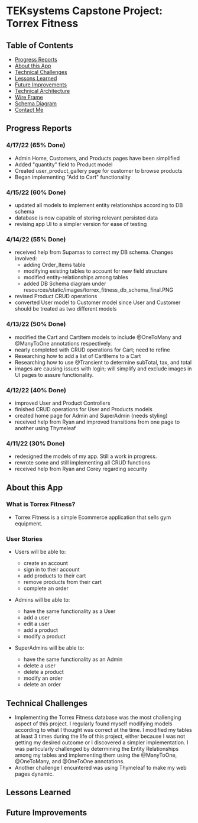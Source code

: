 # TEKsystems Capstone Project: Torrex Fitness
## Table of Contents
* [Progress Reports](#Progress-Reports)
* [About this App](#About-this-App)
* [Technical Challenges](#Technical-Challenges)
* [Lessons Learned](#Lessons-Learned)
* [Future Improvements](#Future-Improvements)
* [Technical Architecture](http://)
* [Wire Frame](http://)
* [Schema Diagram](http://)
* [Contact Me](mailto:jose.loyamarquez@outlook.com)

## Progress Reports
### 4/17/22 (65% Done)
* Admin Home, Customers, and Products pages have been simplified
* Added "quantity" field to Product model
* Created user_product_gallery page for customer to browse products
* Began implementing "Add to Cart" functionality

### 4/15/22 (60% Done)
* updated all models to implement entity relationships according to DB schema 
* database is now capable of storing relevant persisted data
* revising app UI to a simpler version for ease of testing

### 4/14/22 (55% Done)
* received help from Supamas to correct my DB schema. Changes involved:
  * adding Order_Items table
  * modifying existing tables to account for new field structure
  * modified entity-relationships among tables
  * added DB Schema diagram under resources/static/images/torrex_fitness_db_schema_final.PNG
* revised Product CRUD operations
* converted User model to Customer model since User and Customer should be treated as two different models

### 4/13/22 (50% Done)
* modified the Cart and CartItem models to include @OneToMany and @ManyToOne annotations respectively.
* nearly completed with CRUD operations for Cart; need to refine
* Researching how to add a list of CartItems to a Cart
* Researching how to use @Transient to determine subTotal, tax, and total
* images are causing issues with login; will simplify and exclude images in UI pages to assure functionality.

### 4/12/22 (40% Done)
* improved User and Product Controllers
* finished CRUD operations for User and Products models
* created home page for Admin and SuperAdmin (needs styling)
* received help from Ryan and improved transitions from one page to another using Thymeleaf

### 4/11/22 (30% Done)
* redesigned the models of my app. Still a work in progress.
* rewrote some and still implementing all CRUD functions 
* received help from Ryan and Corey regarding security

## About this App
### What is Torrex Fitness?
* Torrex Fitness is a simple Ecommerce application that sells gym equipment.

### User Stories
* Users will be able to:
  * create an account
  * sign in to their account
  * add products to their cart
  * remove products from their cart
  * complete an order
  

* Admins will be able to:
  * have the same functionality as a User
  * add a user
  * edit a user
  * add a product
  * modify a product


* SuperAdmins will be able to:
  * have the same functionality as an Admin
  * delete a user
  * delete a product
  * modify an order
  * delete an order


## Technical Challenges
* Implementing the Torrex Fitness database was the most challenging aspect of this project. I regularly found myself modifying models according to what I thought was correct at the time. I modified my tables at least 3 times during the life of this project, either because I was not getting my desired outcome or 
I discovered a simpler implementation. I was particularly challenged by determining the Entity Relationships among my tables and implementing them using the @ManyToOne, @OneToMany, and @OneToOne annotations. 
* Another challenge I encuntered was using Thymeleaf to make my web pages dynamic.

## Lessons Learned

## Future Improvements
